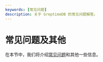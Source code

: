 ```yaml
---
keywords: [常见问题]
description: 关于 GreptimeDB 的常见问题解答。
---
```


# 常见问题及其他

在本节中，我们将介绍[常见问题](./faq.md)和其他一些信息。

